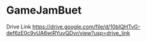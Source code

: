 # GameJamBuet
Drive Link https://drive.google.com/file/d/10bIQHTvG-def6zE0c9vUA6wiRYuvQDvr/view?usp=drive_link
